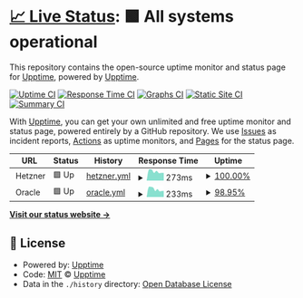 # [📈 Live Status](https://upptime.github.io/upptime): <!--live status--> **🟩 All systems operational**

This repository contains the open-source uptime monitor and status page for [Upptime](https://upptime.js.org), powered by [Upptime](https://github.com/upptime/upptime).

[![Uptime CI](https://github.com/stiefel1234eu/upptime/workflows/Uptime%20CI/badge.svg)](https://github.com/stiefel1234eu/upptime/actions?query=workflow%3A%22Uptime+CI%22)
[![Response Time CI](https://github.com/stiefel1234eu/upptime/workflows/Response%20Time%20CI/badge.svg)](https://github.com/stiefel1234eu/upptime/actions?query=workflow%3A%22Response+Time+CI%22)
[![Graphs CI](https://github.com/stiefel1234eu/upptime/workflows/Graphs%20CI/badge.svg)](https://github.com/stiefel1234eu/upptime/actions?query=workflow%3A%22Graphs+CI%22)
[![Static Site CI](https://github.com/stiefel1234eu/upptime/workflows/Static%20Site%20CI/badge.svg)](https://github.com/stiefel1234eu/upptime/actions?query=workflow%3A%22Static+Site+CI%22)
[![Summary CI](https://github.com/stiefel1234eu/upptime/workflows/Summary%20CI/badge.svg)](https://github.com/stiefel1234eu/upptime/actions?query=workflow%3A%22Summary+CI%22)

With [Upptime](https://upptime.js.org), you can get your own unlimited and free uptime monitor and status page, powered entirely by a GitHub repository. We use [Issues](https://github.com/upptime/upptime/issues) as incident reports, [Actions](https://github.com/stiefel1234eu/upptime/actions) as uptime monitors, and [Pages](https://upptime.github.io/upptime) for the status page.

<!--start: status pages-->
<!-- This summary is generated by Upptime (https://github.com/upptime/upptime) -->
<!-- Do not edit this manually, your changes will be overwritten -->
<!-- prettier-ignore -->
| URL | Status | History | Response Time | Uptime |
| --- | ------ | ------- | ------------- | ------ |
| <img alt="" src="https://icons.duckduckgo.com/ip3/null.ico" height="13"> Hetzner | 🟩 Up | [hetzner.yml](https://github.com/Stiefel1234eu/upptime/commits/HEAD/history/hetzner.yml) | <details><summary><img alt="Response time graph" src="./graphs/hetzner/response-time-week.png" height="20"> 273ms</summary><br><a href="https://stiefel1234eu.github.io/upptime/history/hetzner"><img alt="Response time 291" src="https://img.shields.io/endpoint?url=https%3A%2F%2Fraw.githubusercontent.com%2FStiefel1234eu%2Fupptime%2FHEAD%2Fapi%2Fhetzner%2Fresponse-time.json"></a><br><a href="https://stiefel1234eu.github.io/upptime/history/hetzner"><img alt="24-hour response time 234" src="https://img.shields.io/endpoint?url=https%3A%2F%2Fraw.githubusercontent.com%2FStiefel1234eu%2Fupptime%2FHEAD%2Fapi%2Fhetzner%2Fresponse-time-day.json"></a><br><a href="https://stiefel1234eu.github.io/upptime/history/hetzner"><img alt="7-day response time 273" src="https://img.shields.io/endpoint?url=https%3A%2F%2Fraw.githubusercontent.com%2FStiefel1234eu%2Fupptime%2FHEAD%2Fapi%2Fhetzner%2Fresponse-time-week.json"></a><br><a href="https://stiefel1234eu.github.io/upptime/history/hetzner"><img alt="30-day response time 285" src="https://img.shields.io/endpoint?url=https%3A%2F%2Fraw.githubusercontent.com%2FStiefel1234eu%2Fupptime%2FHEAD%2Fapi%2Fhetzner%2Fresponse-time-month.json"></a><br><a href="https://stiefel1234eu.github.io/upptime/history/hetzner"><img alt="1-year response time 291" src="https://img.shields.io/endpoint?url=https%3A%2F%2Fraw.githubusercontent.com%2FStiefel1234eu%2Fupptime%2FHEAD%2Fapi%2Fhetzner%2Fresponse-time-year.json"></a></details> | <details><summary><a href="https://stiefel1234eu.github.io/upptime/history/hetzner">100.00%</a></summary><a href="https://stiefel1234eu.github.io/upptime/history/hetzner"><img alt="All-time uptime 100.00%" src="https://img.shields.io/endpoint?url=https%3A%2F%2Fraw.githubusercontent.com%2FStiefel1234eu%2Fupptime%2FHEAD%2Fapi%2Fhetzner%2Fuptime.json"></a><br><a href="https://stiefel1234eu.github.io/upptime/history/hetzner"><img alt="24-hour uptime 100.00%" src="https://img.shields.io/endpoint?url=https%3A%2F%2Fraw.githubusercontent.com%2FStiefel1234eu%2Fupptime%2FHEAD%2Fapi%2Fhetzner%2Fuptime-day.json"></a><br><a href="https://stiefel1234eu.github.io/upptime/history/hetzner"><img alt="7-day uptime 100.00%" src="https://img.shields.io/endpoint?url=https%3A%2F%2Fraw.githubusercontent.com%2FStiefel1234eu%2Fupptime%2FHEAD%2Fapi%2Fhetzner%2Fuptime-week.json"></a><br><a href="https://stiefel1234eu.github.io/upptime/history/hetzner"><img alt="30-day uptime 100.00%" src="https://img.shields.io/endpoint?url=https%3A%2F%2Fraw.githubusercontent.com%2FStiefel1234eu%2Fupptime%2FHEAD%2Fapi%2Fhetzner%2Fuptime-month.json"></a><br><a href="https://stiefel1234eu.github.io/upptime/history/hetzner"><img alt="1-year uptime 100.00%" src="https://img.shields.io/endpoint?url=https%3A%2F%2Fraw.githubusercontent.com%2FStiefel1234eu%2Fupptime%2FHEAD%2Fapi%2Fhetzner%2Fuptime-year.json"></a></details>
| <img alt="" src="https://icons.duckduckgo.com/ip3/null.ico" height="13"> Oracle | 🟩 Up | [oracle.yml](https://github.com/Stiefel1234eu/upptime/commits/HEAD/history/oracle.yml) | <details><summary><img alt="Response time graph" src="./graphs/oracle/response-time-week.png" height="20"> 233ms</summary><br><a href="https://stiefel1234eu.github.io/upptime/history/oracle"><img alt="Response time 247" src="https://img.shields.io/endpoint?url=https%3A%2F%2Fraw.githubusercontent.com%2FStiefel1234eu%2Fupptime%2FHEAD%2Fapi%2Foracle%2Fresponse-time.json"></a><br><a href="https://stiefel1234eu.github.io/upptime/history/oracle"><img alt="24-hour response time 186" src="https://img.shields.io/endpoint?url=https%3A%2F%2Fraw.githubusercontent.com%2FStiefel1234eu%2Fupptime%2FHEAD%2Fapi%2Foracle%2Fresponse-time-day.json"></a><br><a href="https://stiefel1234eu.github.io/upptime/history/oracle"><img alt="7-day response time 233" src="https://img.shields.io/endpoint?url=https%3A%2F%2Fraw.githubusercontent.com%2FStiefel1234eu%2Fupptime%2FHEAD%2Fapi%2Foracle%2Fresponse-time-week.json"></a><br><a href="https://stiefel1234eu.github.io/upptime/history/oracle"><img alt="30-day response time 243" src="https://img.shields.io/endpoint?url=https%3A%2F%2Fraw.githubusercontent.com%2FStiefel1234eu%2Fupptime%2FHEAD%2Fapi%2Foracle%2Fresponse-time-month.json"></a><br><a href="https://stiefel1234eu.github.io/upptime/history/oracle"><img alt="1-year response time 247" src="https://img.shields.io/endpoint?url=https%3A%2F%2Fraw.githubusercontent.com%2FStiefel1234eu%2Fupptime%2FHEAD%2Fapi%2Foracle%2Fresponse-time-year.json"></a></details> | <details><summary><a href="https://stiefel1234eu.github.io/upptime/history/oracle">98.95%</a></summary><a href="https://stiefel1234eu.github.io/upptime/history/oracle"><img alt="All-time uptime 99.89%" src="https://img.shields.io/endpoint?url=https%3A%2F%2Fraw.githubusercontent.com%2FStiefel1234eu%2Fupptime%2FHEAD%2Fapi%2Foracle%2Fuptime.json"></a><br><a href="https://stiefel1234eu.github.io/upptime/history/oracle"><img alt="24-hour uptime 100.00%" src="https://img.shields.io/endpoint?url=https%3A%2F%2Fraw.githubusercontent.com%2FStiefel1234eu%2Fupptime%2FHEAD%2Fapi%2Foracle%2Fuptime-day.json"></a><br><a href="https://stiefel1234eu.github.io/upptime/history/oracle"><img alt="7-day uptime 98.95%" src="https://img.shields.io/endpoint?url=https%3A%2F%2Fraw.githubusercontent.com%2FStiefel1234eu%2Fupptime%2FHEAD%2Fapi%2Foracle%2Fuptime-week.json"></a><br><a href="https://stiefel1234eu.github.io/upptime/history/oracle"><img alt="30-day uptime 99.76%" src="https://img.shields.io/endpoint?url=https%3A%2F%2Fraw.githubusercontent.com%2FStiefel1234eu%2Fupptime%2FHEAD%2Fapi%2Foracle%2Fuptime-month.json"></a><br><a href="https://stiefel1234eu.github.io/upptime/history/oracle"><img alt="1-year uptime 99.89%" src="https://img.shields.io/endpoint?url=https%3A%2F%2Fraw.githubusercontent.com%2FStiefel1234eu%2Fupptime%2FHEAD%2Fapi%2Foracle%2Fuptime-year.json"></a></details>

<!--end: status pages-->

[**Visit our status website →**](https://upptime.github.io/upptime)

## 📄 License

- Powered by: [Upptime](https://github.com/upptime/upptime)
- Code: [MIT](./LICENSE) © [Upptime](https://upptime.js.org)
- Data in the `./history` directory: [Open Database License](https://opendatacommons.org/licenses/odbl/1-0/)
